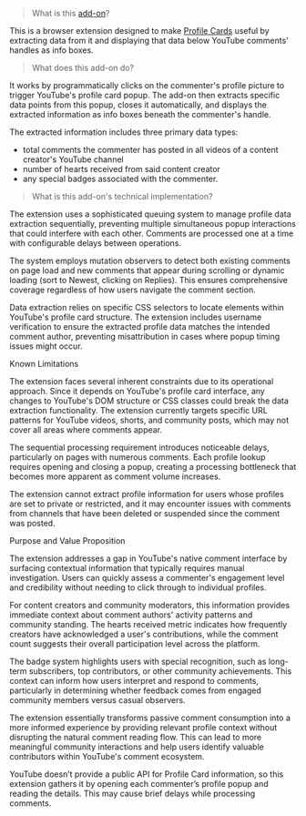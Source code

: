 > What is this [add-on](https://addons.mozilla.org/firefox/addon/wip-yt-profile-card-info)?

This is a browser extension designed to make [Profile Cards](https://support.google.com/youtube/answer/9409333) useful by extracting data from it and displaying that data below YouTube comments' handles as info boxes.

> What does this add-on do?

It works by programmatically clicks on the commenter's profile picture to trigger YouTube's profile card popup. The add-on then extracts specific data points from this popup, closes it automatically, and displays the extracted information as info boxes beneath the commenter's handle.

The extracted information includes three primary data types:
- total comments the commenter has posted in all videos of a content creator's YouTube channel
- number of hearts received from said content creator
- any special badges associated with the commenter.

> What is this add-on's technical implementation?

The extension uses a sophisticated queuing system to manage profile data extraction sequentially, preventing multiple simultaneous popup interactions that could interfere with each other. Comments are processed one at a time with configurable delays between operations.

The system employs mutation observers to detect both existing comments on page load and new comments that appear during scrolling or dynamic loading (sort to Newest, clicking on Replies). This ensures comprehensive coverage regardless of how users navigate the comment section.


Data extraction relies on 
specific CSS selectors to locate elements within YouTube's profile card 
structure. The extension includes username verification to ensure the 
extracted profile data matches the intended comment author, preventing 
misattribution in cases where popup timing issues might occur.


Known Limitations


The extension faces several 
inherent constraints due to its operational approach. Since it depends 
on YouTube's profile card interface, any changes to YouTube's DOM 
structure or CSS classes could break the data extraction functionality. 
The extension currently targets specific URL patterns for YouTube 
videos, shorts, and community posts, which may not cover all areas where
 comments appear.


The sequential processing 
requirement introduces noticeable delays, particularly on pages with 
numerous comments. Each profile lookup requires opening and closing a 
popup, creating a processing bottleneck that becomes more apparent as 
comment volume increases.


The extension cannot extract 
profile information for users whose profiles are set to private or 
restricted, and it may encounter issues with comments from channels that
 have been deleted or suspended since the comment was posted.


Purpose and Value Proposition


The extension addresses a gap 
in YouTube's native comment interface by surfacing contextual 
information that typically requires manual investigation. Users can 
quickly assess a commenter's engagement level and credibility without 
needing to click through to individual profiles.


For content creators and 
community moderators, this information provides immediate context about 
comment authors' activity patterns and community standing. The hearts 
received metric indicates how frequently creators have acknowledged a 
user's contributions, while the comment count suggests their overall 
participation level across the platform.


The badge system highlights 
users with special recognition, such as long-term subscribers, top 
contributors, or other community achievements. This context can inform 
how users interpret and respond to comments, particularly in determining
 whether feedback comes from engaged community members versus casual 
observers.


The extension essentially 
transforms passive comment consumption into a more informed experience 
by providing relevant profile context without disrupting the natural 
comment reading flow. This can lead to more meaningful community 
interactions and help users identify valuable contributors within 
YouTube's comment ecosystem.

YouTube doesn’t provide a public API for Profile Card information, so 
this extension gathers it by opening each commenter’s profile popup and 
reading the details. This may cause brief delays while processing 
comments.
